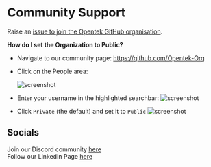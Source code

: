 # Community Support

Raise an [issue to join the Opentek GitHub organisation](https://github.com/Opentek-Org/support/issues/new?assignees=&labels=invite+me+to+the+organisation&template=invitation.yml&title=Please+invite+me+to+the+GitHub+Community+Organization).

**How do I set the Organization to Public?**
- Navigate to our community page: https://github.com/Opentek-Org
- Click on the People area:

    ![screenshot](https://i.postimg.cc/gJZKnZXg/1.png)
- Enter your username in the highlighted searchbar:
    ![screenshot](https://i.postimg.cc/8cgmWzLN/2.png)
- Click `Private` (the default) and set it to `Public`
    ![screenshot](https://i.postimg.cc/L6T3YR5F/3.png)

## Socials

Join our Discord community [here](https://discord.gg/9qyr4Mdc3Y)   
Follow our LinkedIn Page [here](https://www.linkedin.com/company/opentekorg/)